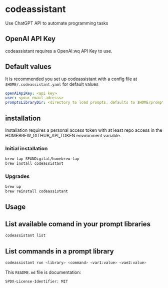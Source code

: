# codeassistant
Use ChatGPT API to automate programming tasks

## OpenAI API Key

codeassistant requires a OpenAI:wq API Key to use.

## Default values

It is recommended you set up codeassistant with a config file at `$HOME/.codeassistant.yaml` for default values

```yaml
openAiApiKey: <api key>
user: <your email adresss>
promptsLibraryDir: <directory to load prompts, defaults to $HOME/prompts-library>
```

## installation

Installation requires a personal access token with at least repo access in the HOMEBREW_GITHUB_API_TOKEN environment variable.

### Initial installation

```bash
brew tap SPANDigital/homebrew-tap
brew install codeassistant
```

### Upgrades

```bash
brew up
brew reinstall codeassistant
```

## Usage

## List available comand in your prompt libraries

```bash
codeassistant list
```

## List commands in a prompt library

```bash
codeassistant run <library> <command> <var1:value> <vae2:value>
```

This `README.md` file is documentation:

`SPDX-License-Identifier: MIT`